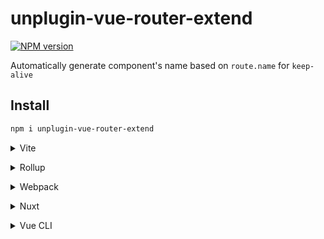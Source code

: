 # unplugin-vue-router-extend

[![NPM version](https://img.shields.io/npm/v/unplugin-vue-router-extend?color=a1b858&label=)](https://www.npmjs.com/package/unplugin-vue-router-extend)

Automatically generate component's name based on `route.name` for `keep-alive`

## Install

```bash
npm i unplugin-vue-router-extend
```

<details>
<summary>Vite</summary><br>

```ts
// vite.config.ts
import VueRouter from 'unplugin-vue-router/vite'
import VueRouterExtend from 'unplugin-vue-router-extend/vite'

export default defineConfig({
  plugins: [
    VueRouterExtend({
      plugin: VueRouter({
        /* options */
      })
    }),
  ],
})
```

Example: [`playground/`](./playground/)

<br></details>

<details>
<summary>Rollup</summary><br>

```ts
// rollup.config.js
import VueRouter from 'unplugin-vue-router/rollup'
import VueRouterExtend from 'unplugin-vue-router-extend/rollup'

export default {
  plugins: [
    VueRouterExtend({
      plugin: VueRouter({
        /* options */
      })
    }),
  ],
}
```

<br></details>


<details>
<summary>Webpack</summary><br>

```ts
// webpack.config.js
module.exports = {
  /* ... */
  plugins: [
    require('unplugin-vue-router-extend/webpack')({
      plugin: require('unplugin-vue-router/webpack')({
        /* options */
      })
    })
  ]
}
```

<br></details>

<details>
<summary>Nuxt</summary><br>

```ts
// nuxt.config.js
import VueRouter from 'unplugin-vue-router/vite'

export default {
  buildModules: [
    ['unplugin-vue-router-extend/nuxt', {
      plugin: VueRouter({
        /* options */
      })
    }],
  ],
}
```

> This module works for both Nuxt 2 and [Nuxt Vite](https://github.com/nuxt/vite)

<br></details>

<details>
<summary>Vue CLI</summary><br>

```ts
// vue.config.js
module.exports = {
  configureWebpack: {
    plugins: [
      require('unplugin-vue-router-extend/webpack')({
        plugin: require('unplugin-vue-router/webpack')({
          /* options */
        })
      }),
    ],
  },
}
```

<br></details>
